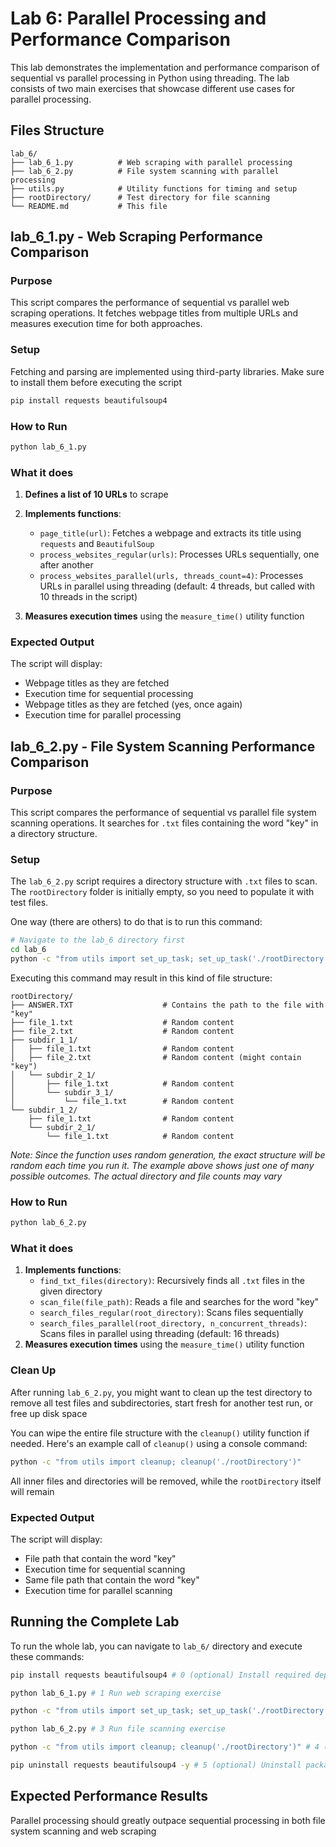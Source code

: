 # Lab 6: Parallel Processing and Performance Comparison

This lab demonstrates the implementation and performance comparison of sequential vs parallel processing in Python using threading. The lab consists of two main exercises that showcase different use cases for parallel processing.

## Files Structure

```
lab_6/
├── lab_6_1.py          # Web scraping with parallel processing
├── lab_6_2.py          # File system scanning with parallel processing
├── utils.py            # Utility functions for timing and setup
├── rootDirectory/      # Test directory for file scanning
└── README.md           # This file
```

## lab_6_1.py - Web Scraping Performance Comparison

### Purpose
This script compares the performance of sequential vs parallel web scraping operations. It fetches webpage titles from multiple URLs and measures execution time for both approaches.

### Setup

Fetching and parsing are implemented using third-party libraries. Make sure to install them before executing the script

```bash
pip install requests beautifulsoup4
```

### How to Run
```bash
python lab_6_1.py
```

### What it does
1. **Defines a list of 10 URLs** to scrape

2. **Implements functions**:
   - `page_title(url)`: Fetches a webpage and extracts its title using `requests` and `BeautifulSoup`
   - `process_websites_regular(urls)`: Processes URLs sequentially, one after another
   - `process_websites_parallel(urls, threads_count=4)`: Processes URLs in parallel using threading (default: 4 threads, but called with 10 threads in the script)

3. **Measures execution times** using the `measure_time()` utility function

### Expected Output
The script will display:
- Webpage titles as they are fetched
- Execution time for sequential processing
- Webpage titles as they are fetched (yes, once again)
- Execution time for parallel processing

## lab_6_2.py - File System Scanning Performance Comparison
 
### Purpose
This script compares the performance of sequential vs parallel file system scanning operations. It searches for `.txt` files containing the word "key" in a directory structure.

### Setup

The `lab_6_2.py` script requires a directory structure with `.txt` files to scan. The `rootDirectory` folder is initially empty, so you need to populate it with test files.

One way (there are others) to do that is to run this command:

```bash
# Navigate to the lab_6 directory first
cd lab_6
python -c "from utils import set_up_task; set_up_task('./rootDirectory', max_depth=4, max_dirs=2, max_files=2)"
```

Executing this command may result in this kind of file structure:

```
rootDirectory/
├── ANSWER.TXT                    # Contains the path to the file with "key"
├── file_1.txt                    # Random content
├── file_2.txt                    # Random content
├── subdir_1_1/
│   ├── file_1.txt                # Random content
│   ├── file_2.txt                # Random content (might contain "key")
│   └── subdir_2_1/
│       ├── file_1.txt            # Random content
│       └── subdir_3_1/
│           └── file_1.txt        # Random content
└── subdir_1_2/
    ├── file_1.txt                # Random content
    └── subdir_2_1/
        └── file_1.txt            # Random content
```

*Note: Since the function uses random generation, the exact structure will be random each time you run it. The example above shows just one of many possible outcomes. The actual directory and file counts may vary*

### How to Run
```bash
python lab_6_2.py
```

### What it does
1. **Implements functions**:
    - `find_txt_files(directory)`: Recursively finds all `.txt` files in the given directory
    - `scan_file(file_path)`: Reads a file and searches for the word "key"
    - `search_files_regular(root_directory)`: Scans files sequentially
    - `search_files_parallel(root_directory, n_concurrent_threads)`: Scans files in parallel using threading (default: 16 threads)
2. **Measures execution times** using the `measure_time()` utility function

### Clean Up
After running `lab_6_2.py`, you might want to clean up the test directory to remove all test files and subdirectories, start fresh for another test run, or free up disk space
 
You can wipe the entire file structure with the `cleanup()` utility function if needed. Here's an example call of `cleanup()` using a console command:

```bash
python -c "from utils import cleanup; cleanup('./rootDirectory')"
```

All inner files and directories will be removed, while the `rootDirectory` itself will remain

### Expected Output
The script will display:
- File path that contain the word "key"
- Execution time for sequential scanning
- Same file path that contain the word "key"
- Execution time for parallel scanning

## Running the Complete Lab

To run the whole lab, you can navigate to `lab_6/` directory and execute these commands:

```bash
pip install requests beautifulsoup4 # 0 (optional) Install required dependencies if needed

python lab_6_1.py # 1 Run web scraping exercise

python -c "from utils import set_up_task; set_up_task('./rootDirectory')" # 2 Set up test directory for file scanning

python lab_6_2.py # 3 Run file scanning exercise

python -c "from utils import cleanup; cleanup('./rootDirectory')" # 4 (optional) Clean up test directory 

pip uninstall requests beautifulsoup4 -y # 5 (optional) Uninstall packages 
```

## Expected Performance Results

Parallel processing should greatly outpace sequential processing in both file system scanning and web scraping